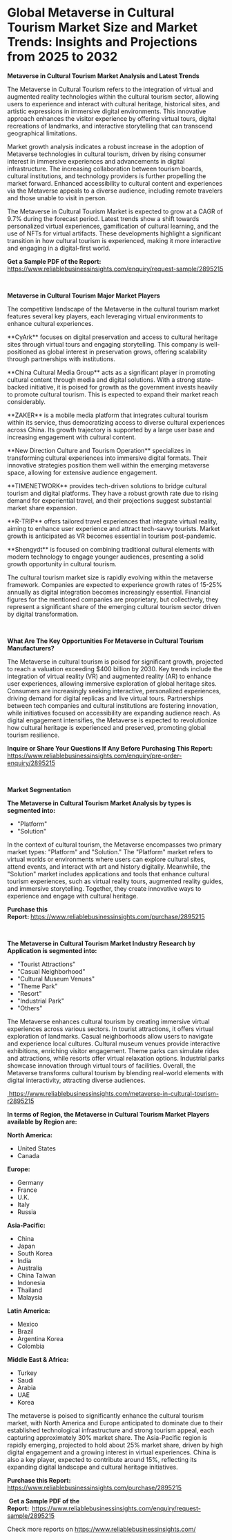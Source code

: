 <p><h1>Global Metaverse in Cultural Tourism Market Size and Market Trends: Insights and Projections from 2025 to 2032</h1></p><p><strong>Metaverse in Cultural Tourism Market Analysis and Latest Trends</strong></p>
<p><p>The Metaverse in Cultural Tourism refers to the integration of virtual and augmented reality technologies within the cultural tourism sector, allowing users to experience and interact with cultural heritage, historical sites, and artistic expressions in immersive digital environments. This innovative approach enhances the visitor experience by offering virtual tours, digital recreations of landmarks, and interactive storytelling that can transcend geographical limitations.</p><p>Market growth analysis indicates a robust increase in the adoption of Metaverse technologies in cultural tourism, driven by rising consumer interest in immersive experiences and advancements in digital infrastructure. The increasing collaboration between tourism boards, cultural institutions, and technology providers is further propelling the market forward. Enhanced accessibility to cultural content and experiences via the Metaverse appeals to a diverse audience, including remote travelers and those unable to visit in person.</p><p>The Metaverse in Cultural Tourism Market is expected to grow at a CAGR of 9.7% during the forecast period. Latest trends show a shift towards personalized virtual experiences, gamification of cultural learning, and the use of NFTs for virtual artifacts. These developments highlight a significant transition in how cultural tourism is experienced, making it more interactive and engaging in a digital-first world.</p></p>
<p><strong>Get a Sample PDF of the Report:&nbsp;</strong> <a href="https://www.reliablebusinessinsights.com/enquiry/request-sample/2895215?utm_campaign=3025&utm_medium=2&utm_source=Github&utm_content=ia&utm_term=15032025&utm_id=metaverse-in-cultural-tourism">https://www.reliablebusinessinsights.com/enquiry/request-sample/2895215</a></p>
<p>&nbsp;</p>
<p><strong>Metaverse in Cultural Tourism Major Market Players</strong></p>
<p><p>The competitive landscape of the Metaverse in the cultural tourism market features several key players, each leveraging virtual environments to enhance cultural experiences.</p><p>**CyArk** focuses on digital preservation and access to cultural heritage sites through virtual tours and engaging storytelling. This company is well-positioned as global interest in preservation grows, offering scalability through partnerships with institutions.</p><p>**China Cultural Media Group** acts as a significant player in promoting cultural content through media and digital solutions. With a strong state-backed initiative, it is poised for growth as the government invests heavily to promote cultural tourism. This is expected to expand their market reach considerably.</p><p>**ZAKER** is a mobile media platform that integrates cultural tourism within its service, thus democratizing access to diverse cultural experiences across China. Its growth trajectory is supported by a large user base and increasing engagement with cultural content.</p><p>**New Direction Culture and Tourism Operation** specializes in transforming cultural experiences into immersive digital formats. Their innovative strategies position them well within the emerging metaverse space, allowing for extensive audience engagement.</p><p>**TIMENETWORK** provides tech-driven solutions to bridge cultural tourism and digital platforms. They have a robust growth rate due to rising demand for experiential travel, and their projections suggest substantial market share expansion.</p><p>**R-TRIP** offers tailored travel experiences that integrate virtual reality, aiming to enhance user experience and attract tech-savvy tourists. Market growth is anticipated as VR becomes essential in tourism post-pandemic.</p><p>**Shengydt** is focused on combining traditional cultural elements with modern technology to engage younger audiences, presenting a solid growth opportunity in cultural tourism.</p><p>The cultural tourism market size is rapidly evolving within the metaverse framework. Companies are expected to experience growth rates of 15-25% annually as digital integration becomes increasingly essential. Financial figures for the mentioned companies are proprietary, but collectively, they represent a significant share of the emerging cultural tourism sector driven by digital transformation.</p></p>
<p>&nbsp;</p>
<p><strong>What Are The Key Opportunities For Metaverse in Cultural Tourism Manufacturers?</strong></p>
<p><p>The Metaverse in cultural tourism is poised for significant growth, projected to reach a valuation exceeding $400 billion by 2030. Key trends include the integration of virtual reality (VR) and augmented reality (AR) to enhance user experiences, allowing immersive exploration of global heritage sites. Consumers are increasingly seeking interactive, personalized experiences, driving demand for digital replicas and live virtual tours. Partnerships between tech companies and cultural institutions are fostering innovation, while initiatives focused on accessibility are expanding audience reach. As digital engagement intensifies, the Metaverse is expected to revolutionize how cultural heritage is experienced and preserved, promoting global tourism resilience.</p></p>
<p><strong>Inquire or Share Your Questions If Any Before Purchasing This Report:</strong> <a href="https://www.reliablebusinessinsights.com/enquiry/pre-order-enquiry/2895215?utm_campaign=3025&utm_medium=2&utm_source=Github&utm_content=ia&utm_term=15032025&utm_id=metaverse-in-cultural-tourism">https://www.reliablebusinessinsights.com/enquiry/pre-order-enquiry/2895215</a></p>
<p>&nbsp;</p>
<p><strong>Market Segmentation</strong></p>
<p><strong>The Metaverse in Cultural Tourism Market Analysis by types is segmented into:</strong></p>
<p><ul><li>"Platform"</li><li>"Solution"</li></ul></p>
<p><p>In the context of cultural tourism, the Metaverse encompasses two primary market types: "Platform" and "Solution." The "Platform" market refers to virtual worlds or environments where users can explore cultural sites, attend events, and interact with art and history digitally. Meanwhile, the "Solution" market includes applications and tools that enhance cultural tourism experiences, such as virtual reality tours, augmented reality guides, and immersive storytelling. Together, they create innovative ways to experience and engage with cultural heritage.</p></p>
<p><strong>Purchase this Report:&nbsp;</strong><a href="https://www.reliablebusinessinsights.com/purchase/2895215?utm_campaign=3025&utm_medium=2&utm_source=Github&utm_content=ia&utm_term=15032025&utm_id=metaverse-in-cultural-tourism">https://www.reliablebusinessinsights.com/purchase/2895215</a></p>
<p>&nbsp;</p>
<p><strong>The Metaverse in Cultural Tourism Market Industry Research by Application is segmented into:</strong></p>
<p><ul><li>"Tourist Attractions"</li><li>"Casual Neighborhood"</li><li>"Cultural Museum Venues"</li><li>"Theme Park"</li><li>"Resort"</li><li>"Industrial Park"</li><li>"Others"</li></ul></p>
<p><p>The Metaverse enhances cultural tourism by creating immersive virtual experiences across various sectors. In tourist attractions, it offers virtual exploration of landmarks. Casual neighborhoods allow users to navigate and experience local cultures. Cultural museum venues provide interactive exhibitions, enriching visitor engagement. Theme parks can simulate rides and attractions, while resorts offer virtual relaxation options. Industrial parks showcase innovation through virtual tours of facilities. Overall, the Metaverse transforms cultural tourism by blending real-world elements with digital interactivity, attracting diverse audiences.</p></p>
<p><a href="https://www.reliablebusinessinsights.com/metaverse-in-cultural-tourism-r2895215?utm_campaign=3025&utm_medium=2&utm_source=Github&utm_content=ia&utm_term=15032025&utm_id=metaverse-in-cultural-tourism">&nbsp;https://www.reliablebusinessinsights.com/metaverse-in-cultural-tourism-r2895215</a></p>
<p><strong>In terms of Region, the Metaverse in Cultural Tourism Market Players available by Region are:</strong></p>
<p>
    <p> <strong> North America: </strong>
        <ul>
            <li>United States</li>
            <li>Canada</li>
        </ul>
        </p> 
    <p> <strong> Europe: </strong>
        <ul>
            <li>Germany</li>
            <li>France</li>
            <li>U.K.</li>
            <li>Italy</li>
            <li>Russia</li>
        </ul>
        </p> 
    <p> <strong> Asia-Pacific: </strong>
        <ul>
            <li>China</li>
            <li>Japan</li>
            <li>South Korea</li>
            <li>India</li>
            <li>Australia</li>
            <li>China Taiwan</li>
            <li>Indonesia</li>
            <li>Thailand</li>
            <li>Malaysia</li>
        </ul>
        </p> 
    <p> <strong> Latin America: </strong>
        <ul>
            <li>Mexico</li>
            <li>Brazil</li>
            <li>Argentina Korea</li>
            <li>Colombia</li>
        </ul>
        </p> 
    <p> <strong> Middle East & Africa: </strong>
        <ul>
            <li>Turkey</li>
            <li>Saudi</li>
            <li>Arabia</li>
            <li>UAE</li>
            <li>Korea</li>
        </ul>
    </p>
    </p>
<p><p>The metaverse is poised to significantly enhance the cultural tourism market, with North America and Europe anticipated to dominate due to their established technological infrastructure and strong tourism appeal, each capturing approximately 30% market share. The Asia-Pacific region is rapidly emerging, projected to hold about 25% market share, driven by high digital engagement and a growing interest in virtual experiences. China is also a key player, expected to contribute around 15%, reflecting its expanding digital landscape and cultural heritage initiatives.</p></p>
<p><strong>Purchase this Report: </strong><a href="https://www.reliablebusinessinsights.com/purchase/2895215?utm_campaign=3025&utm_medium=2&utm_source=Github&utm_content=ia&utm_term=15032025&utm_id=metaverse-in-cultural-tourism">https://www.reliablebusinessinsights.com/purchase/2895215</a></p>
<p>&nbsp;<strong>Get a Sample PDF of the Report:&nbsp;&nbsp;</strong><a href="https://www.reliablebusinessinsights.com/enquiry/request-sample/2895215?utm_campaign=3025&utm_medium=2&utm_source=Github&utm_content=ia&utm_term=15032025&utm_id=metaverse-in-cultural-tourism">https://www.reliablebusinessinsights.com/enquiry/request-sample/2895215</a></p>
<p><strong></strong></p>
<p>Check more reports on <a href="https://www.reliablebusinessinsights.com/?utm_campaign=3025&utm_medium=2&utm_source=Github&utm_content=ia&utm_term=15032025&utm_id=metaverse-in-cultural-tourism">https://www.reliablebusinessinsights.com/</a></p>